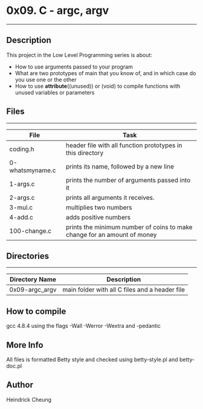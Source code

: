 # 0x09. C - argc, argv
---
## Description

This project in the Low Level Programming series is about:
* How to use arguments passed to your program
* What are two prototypes of main that you know of, and in which case do you use one or the other
* How to use __attribute__((unused)) or (void) to compile functions with unused variables or parameters

## Files
---
File|Task
---|---
coding.h | header file with all function prototypes in this directory
0-whatsmyname.c | prints its name, followed by a new line
1-args.c | prints the number of arguments passed into it
2-args.c | prints all arguments it receives.
3-mul.c | multiplies two numbers
4-add.c | adds positive numbers
100-change.c | prints the minimum number of coins to make change for an amount of money

## Directories
---
Directory Name | Description
---|---
0x09-argc_argv | main folder with all C files and a header file

## How to compile
gcc 4.8.4 using the flags -Wall -Werror -Wextra and -pedantic

## More Info
All files is formatted Betty style and checked using betty-style.pl and betty-doc.pl

## Author
Heindrick Cheung